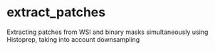 # extract_patches
Extracting patches from WSI and binary masks simultaneously using Histoprep, taking into account downsampling
